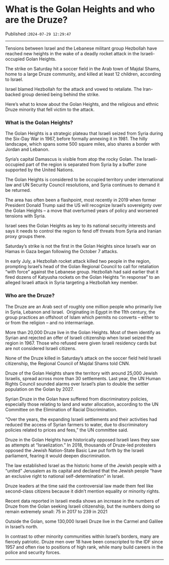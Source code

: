# What is the Golan Heights and who are the Druze?

Published :`2024-07-29 12:29:47`

---

Tensions between Israel and the Lebanese militant group Hezbollah have reached new heights in the wake of a deadly rocket attack in the Israeli-occupied Golan Heights.

The strike on Saturday hit a soccer field in the Arab town of Majdal Shams, home to a large Druze community, and killed at least 12 children, according to Israel.

Israel blamed Hezbollah for the attack and vowed to retaliate. The Iran-backed group denied being behind the strike.

Here’s what to know about the Golan Heights, and the religious and ethnic Druze minority that fell victim to the attack.

### What is the Golan Heights?

The Golan Heights is a strategic plateau that Israeli seized from Syria during the Six-Day War in 1967, before formally annexing it in 1981. The hilly landscape, which spans some 500 square miles, also shares a border with Jordan and Lebanon.

Syria’s capital Damascus is visible from atop the rocky Golan. The Israeli-occupied part of the region is separated from Syria by a buffer zone supported by the United Nations.

The Golan Heights is considered to be occupied territory under international law and UN Security Council resolutions, and Syria continues to demand it be returned.

The area has often been a flashpoint, most recently in 2019 when former President Donald Trump said the US will recognize Israel’s sovereignty over the Golan Heights – a move that overturned years of policy and worsened tensions with Syria.

Israel sees the Golan Heights as key to its national security interests and says it needs to control the region to fend off threats from Syria and Iranian proxy groups there.

Saturday’s strike is not the first in the Golan Heights since Israel’s war on Hamas in Gaza began following the October 7 attacks.

In early July, a Hezbollah rocket attack killed two people in the region, prompting Israel’s head of the Golan Regional Council to call for retaliation “with force” against the Lebanese group. Hezbollah had said earlier that it fired dozens of Katyusha rockets on the Golan Heights “in response” to an alleged Israeli attack in Syria targeting a Hezbollah key member.

### Who are the Druze?

The Druze are an Arab sect of roughly one million people who primarily live in Syria, Lebanon and Israel.  Originating in Egypt in the 11th century, the group practices an offshoot of Islam which permits no converts – either to or from the religion – and no intermarriage.

More than 20,000 Druze live in the Golan Heights. Most of them identify as Syrian and rejected an offer of Israeli citizenship when Israel seized the region in 1967. Those who refused were given Israeli residency cards but are not considered Israeli citizens.

None of the Druze killed in Saturday’s attack on the soccer field held Israeli citizenship, the Regional Council of Majdal Shams told CNN.

Druze of the Golan Heights share the territory with around 25,000 Jewish Israelis, spread across more than 30 settlements. Last year, the UN Human Rights Council sounded alarms over Israel’s plan to double the settler population on the Golan by 2027.

Syrian Druze in the Golan have suffered from discriminatory policies, especially those relating to land and water allocation, according to the UN Committee on the Elimination of Racial Discrimination.

“Over the years, the expanding Israeli settlements and their activities had reduced the access of Syrian farmers to water, due to discriminatory policies related to prices and fees,” the UN committee said.

Druze in the Golan Heights have historically opposed Israeli laws they saw as attempts at “Israelization.” In 2018, thousands of Druze-led protesters opposed the Jewish Nation-State Basic Law put forth by the Israeli parliament, fearing it would deepen discrimination.

The law established Israel as the historic home of the Jewish people with a “united” Jerusalem as its capital and declared that the Jewish people “have an exclusive right to national self-determination” in Israel.

Druze leaders at the time said the controversial law made them feel like second-class citizens because it didn’t mention equality or minority rights.

Recent data reported in Israeli media shows an increase in the numbers of Druze from the Golan seeking Israeli citizenship, but the numbers doing so remain extremely small: 75 in 2017 to 239 in 2021

Outside the Golan, some 130,000 Israeli Druze live in the Carmel and Galilee in Israel’s north.

In contrast to other minority communities within Israel’s borders, many are fiercely patriotic. Druze men over 18 have been conscripted to the IDF since 1957 and often rise to positions of high rank, while many build careers in the police and security forces.

---

